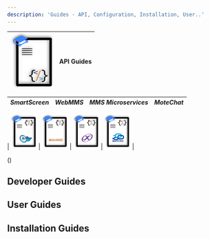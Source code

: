 ```yaml
---
description: 'Guides - API, Configuration, Installation, User..'
---
```

|   ![](.gitbook/assets/gb_api_g_100x127.png) |   **API Guides**  |
|---------------------------------------------|-------------------|


|       _SmartScreen_      |   _WebMMS_    |   _MMS Microservices_ |   _MoteChat_  |
|----------------------------|----------------------------|----------------------------|----------------------------|

| [![](.gitbook/assets/ss_api_g60x82.png)](https://gitbook.ypcloud.com/smartscreen-api-guide)  |    [![](.gitbook/assets/webmms_api_g60x82.png)](https://gitbook.ypcloud.com/webmms-api-guide)     |      [![](.gitbook/assets/mms_api_g60x82.png)](https://gitbook.ypcloud.com/mms-microservices-api-guide)     |  [![](.gitbook/assets/mc_api_g60x82.png)](https://gitbook.ypcloud.com/motechat-api-guide)  |


  
 



  
()  


  


## Developer Guides

## User Guides

## Installation Guides

